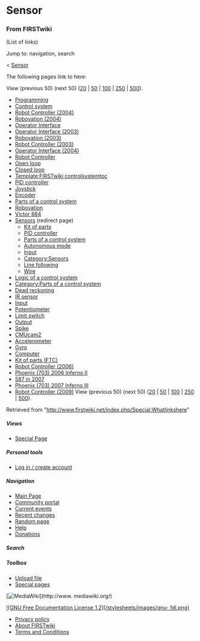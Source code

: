 # Sensor

### From FIRSTwiki

(List of links)

Jump to: navigation, search

&lt; [Sensor](/index.php?title=Sensor&redirect=no "Sensor" )  

The following pages link to here:

View (previous 50) (next 50)
([20](/index.php?title=Special:Whatlinkshere/Sensor&limit=20&from=0
"Special:Whatlinkshere/Sensor" ) |
[50](/index.php?title=Special:Whatlinkshere/Sensor&limit=50&from=0
"Special:Whatlinkshere/Sensor" ) |
[100](/index.php?title=Special:Whatlinkshere/Sensor&limit=100&from=0
"Special:Whatlinkshere/Sensor" ) |
[250](/index.php?title=Special:Whatlinkshere/Sensor&limit=250&from=0
"Special:Whatlinkshere/Sensor" ) |
[500](/index.php?title=Special:Whatlinkshere/Sensor&limit=500&from=0
"Special:Whatlinkshere/Sensor" )).

  * [Programming](/index.php/Programming "Programming" )
  * [Control system](/index.php/Control_system "Control system" )
  * [Robot Controller (2004)](/index.php/Robot_Controller_%282004%29 "Robot Controller \(2004\)" )
  * [Robovation (2004)](/index.php/Robovation_%282004%29 "Robovation \(2004\)" )
  * [Operator Interface](/index.php/Operator_Interface "Operator Interface" )
  * [Operator Interface (2003)](/index.php/Operator_Interface_%282003%29 "Operator Interface \(2003\)" )
  * [Robovation (2003)](/index.php/Robovation_%282003%29 "Robovation \(2003\)" )
  * [Robot Controller (2003)](/index.php/Robot_Controller_%282003%29 "Robot Controller \(2003\)" )
  * [Operator Interface (2004)](/index.php/Operator_Interface_%282004%29 "Operator Interface \(2004\)" )
  * [Robot Controller](/index.php/Robot_Controller "Robot Controller" )
  * [Open loop](/index.php/Open_loop "Open loop" )
  * [Closed loop](/index.php/Closed_loop "Closed loop" )
  * [Template:FIRSTwiki controlsystemtoc](/index.php/Template:FIRSTwiki_controlsystemtoc "Template:FIRSTwiki controlsystemtoc" )
  * [PID controller](/index.php/PID_controller "PID controller" )
  * [Joystick](/index.php/Joystick "Joystick" )
  * [Encoder](/index.php/Encoder "Encoder" )
  * [Parts of a control system](/index.php/Parts_of_a_control_system "Parts of a control system" )
  * [Robovation](/index.php/Robovation "Robovation" )
  * [Victor 884](/index.php/Victor_884 "Victor 884" )
  * [Sensors](/index.php?title=Sensors&redirect=no "Sensors" ) (redirect page) 
    * [Kit of parts](/index.php/Kit_of_parts "Kit of parts" )
    * [PID controller](/index.php/PID_controller "PID controller" )
    * [Parts of a control system](/index.php/Parts_of_a_control_system "Parts of a control system" )
    * [Autonomous mode](/index.php/Autonomous_mode "Autonomous mode" )
    * [Input](/index.php/Input "Input" )
    * [Category:Sensors](/index.php/Category:Sensors "Category:Sensors" )
    * [Line following](/index.php/Line_following "Line following" )
    * [Wire](/index.php/Wire "Wire" )
  * [Logic of a control system](/index.php/Logic_of_a_control_system "Logic of a control system" )
  * [Category:Parts of a control system](/index.php/Category:Parts_of_a_control_system "Category:Parts of a control system" )
  * [Dead reckoning](/index.php/Dead_reckoning "Dead reckoning" )
  * [IR sensor](/index.php/IR_sensor "IR sensor" )
  * [Input](/index.php/Input "Input" )
  * [Potentiometer](/index.php/Potentiometer "Potentiometer" )
  * [Limit switch](/index.php/Limit_switch "Limit switch" )
  * [Output](/index.php/Output "Output" )
  * [Spike](/index.php/Spike "Spike" )
  * [CMUcam2](/index.php/CMUcam2 "CMUcam2" )
  * [Accelerometer](/index.php/Accelerometer "Accelerometer" )
  * [Gyro](/index.php/Gyro "Gyro" )
  * [Computer](/index.php/Computer "Computer" )
  * [Kit of parts (FTC)](/index.php/Kit_of_parts_%28FTC%29 "Kit of parts \(FTC\)" )
  * [Robot Controller (2006)](/index.php/Robot_Controller_%282006%29 "Robot Controller \(2006\)" )
  * [Phoenix (703) 2006 Inferno II](/index.php/Phoenix_%28703%29_2006_Inferno_II "Phoenix \(703\) 2006 Inferno II" )
  * [587 in 2007](/index.php/587_in_2007 "587 in 2007" )
  * [Phoenix (703) 2007 Inferno III](/index.php/Phoenix_%28703%29_2007_Inferno_III "Phoenix \(703\) 2007 Inferno III" )
  * [Robot Controller (2009)](/index.php/Robot_Controller_%282009%29 "Robot Controller \(2009\)" )
View (previous 50) (next 50)
([20](/index.php?title=Special:Whatlinkshere/Sensor&limit=20&from=0
"Special:Whatlinkshere/Sensor" ) |
[50](/index.php?title=Special:Whatlinkshere/Sensor&limit=50&from=0
"Special:Whatlinkshere/Sensor" ) |
[100](/index.php?title=Special:Whatlinkshere/Sensor&limit=100&from=0
"Special:Whatlinkshere/Sensor" ) |
[250](/index.php?title=Special:Whatlinkshere/Sensor&limit=250&from=0
"Special:Whatlinkshere/Sensor" ) |
[500](/index.php?title=Special:Whatlinkshere/Sensor&limit=500&from=0
"Special:Whatlinkshere/Sensor" )).

Retrieved from "<http://www.firstwiki.net/index.php/Special:Whatlinkshere>"

##### Views

  * [Special Page](/index.php/Special:Whatlinkshere/Sensor)

##### Personal tools

  * [Log in / create account](/index.php?title=Special:Userlogin&returnto=Special:Whatlinkshere)

[](/index.php/Main_Page "Main Page" )

##### Navigation

  * [Main Page](/index.php/Main_Page)
  * [Community portal](/index.php/FIRSTwiki:Community_portal)
  * [Current events](/index.php/Current_events)
  * [Recent changes](/index.php/Special:Recentchanges)
  * [Random page](/index.php/Special:Random)
  * [Help](/index.php/Help:Contents)
  * [Donations](/index.php/FIRSTwiki:Site_support)

##### Search



##### Toolbox

  * [Upload file](/index.php/Special:Upload)
  * [Special pages](/index.php/Special:Specialpages)

[![MediaWiki](/skins/common/images/poweredby_mediawiki_88x31.png)](http://www.
mediawiki.org/)

[![GNU Free Documentation License 1.2](/stylesheets/images/gnu-
fdl.png)](http://www.gnu.org/copyleft/fdl.html)

  * [Privacy policy](/index.php/FIRSTwiki:Privacy_policy "FIRSTwiki:Privacy policy" )
  * [About FIRSTwiki](/index.php/FIRSTwiki:About "FIRSTwiki:About" )
  * [Terms and Conditions](/index.php/FIRSTwiki:Terms_and_conditions "FIRSTwiki:Terms and conditions" )

